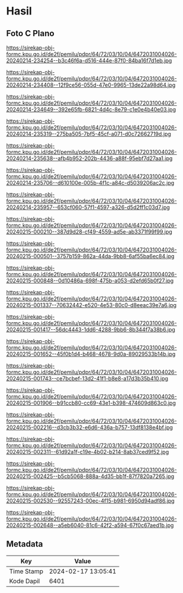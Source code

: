 # Hasil

## Foto C Plano

https://sirekap-obj-formc.kpu.go.id/de2f/pemilu/pdpr/64/72/03/10/04/6472031004026-20240214-234254--b3c46f6a-d516-444e-87f0-84ba16f7d1eb.jpg

https://sirekap-obj-formc.kpu.go.id/de2f/pemilu/pdpr/64/72/03/10/04/6472031004026-20240214-234408--12f9ce56-055d-47e0-9965-13de22a98d64.jpg

https://sirekap-obj-formc.kpu.go.id/de2f/pemilu/pdpr/64/72/03/10/04/6472031004026-20240214-234649--392e65fb-6821-4d4c-8e79-c1e0e4b40e03.jpg

https://sirekap-obj-formc.kpu.go.id/de2f/pemilu/pdpr/64/72/03/10/04/6472031004026-20240214-235319--275ba505-7bf5-45cf-a071-d0c72662719d.jpg

https://sirekap-obj-formc.kpu.go.id/de2f/pemilu/pdpr/64/72/03/10/04/6472031004026-20240214-235638--afb4b952-202b-4436-a88f-95ebf7d27aa1.jpg

https://sirekap-obj-formc.kpu.go.id/de2f/pemilu/pdpr/64/72/03/10/04/6472031004026-20240214-235706--d610100e-005b-4f1c-a84c-d5039206ac2c.jpg

https://sirekap-obj-formc.kpu.go.id/de2f/pemilu/pdpr/64/72/03/10/04/6472031004026-20240214-235957--653cf060-57f1-4597-a326-d5d2ff1c03d7.jpg

https://sirekap-obj-formc.kpu.go.id/de2f/pemilu/pdpr/64/72/03/10/04/6472031004026-20240215-000210--387d9d28-cf49-4559-ad5e-ab3371f99f99.jpg

https://sirekap-obj-formc.kpu.go.id/de2f/pemilu/pdpr/64/72/03/10/04/6472031004026-20240215-000501--3757b159-862a-44da-9bb8-6af55ba6ec84.jpg

https://sirekap-obj-formc.kpu.go.id/de2f/pemilu/pdpr/64/72/03/10/04/6472031004026-20240215-000848--0d10486a-698f-475b-a053-d2efd65b0f27.jpg

https://sirekap-obj-formc.kpu.go.id/de2f/pemilu/pdpr/64/72/03/10/04/6472031004026-20240215-001337--70632442-e520-4e53-80c0-d8eeac39e7a6.jpg

https://sirekap-obj-formc.kpu.go.id/de2f/pemilu/pdpr/64/72/03/10/04/6472031004026-20240215-001417--56dc4443-1dd6-4288-9bb6-8b344f7a38b6.jpg

https://sirekap-obj-formc.kpu.go.id/de2f/pemilu/pdpr/64/72/03/10/04/6472031004026-20240215-001652--45f0b1d4-b468-4678-9d0a-89029533b14b.jpg

https://sirekap-obj-formc.kpu.go.id/de2f/pemilu/pdpr/64/72/03/10/04/6472031004026-20240215-001743--ce7bcbef-13d2-41f1-b8e8-a17d3b35b410.jpg

https://sirekap-obj-formc.kpu.go.id/de2f/pemilu/pdpr/64/72/03/10/04/6472031004026-20240215-001906--b91ccb80-cc69-43e1-b398-474609d863c0.jpg

https://sirekap-obj-formc.kpu.go.id/de2f/pemilu/pdpr/64/72/03/10/04/6472031004026-20240215-002216--d3cb3b32-e6d6-436a-b757-13df8138e4bf.jpg

https://sirekap-obj-formc.kpu.go.id/de2f/pemilu/pdpr/64/72/03/10/04/6472031004026-20240215-002311--61d92a1f-c19e-4b02-b214-8ab37ced9f52.jpg

https://sirekap-obj-formc.kpu.go.id/de2f/pemilu/pdpr/64/72/03/10/04/6472031004026-20240215-002425--b5cb5068-888a-4d35-bb1f-87f7820a7265.jpg

https://sirekap-obj-formc.kpu.go.id/de2f/pemilu/pdpr/64/72/03/10/04/6472031004026-20240215-002530--92557243-00ec-4f15-b981-6950d94adf86.jpg

https://sirekap-obj-formc.kpu.go.id/de2f/pemilu/pdpr/64/72/03/10/04/6472031004026-20240215-002648--a5eb6040-81c6-42f2-a594-67f0c67aed1b.jpg


## Metadata

| Key        | Value               |
| ---------- | ------------------- |
| Time Stamp | 2024-02-17 13:05:41 |
| Kode Dapil | 6401                |



